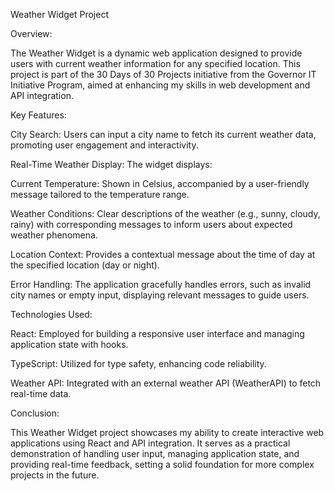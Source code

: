 Weather Widget Project

Overview:

The Weather Widget is a dynamic web application designed to provide users with current weather information for any specified location. This project is part of the 30 Days of 30 Projects initiative from the Governor IT Initiative Program, aimed at enhancing my skills in web development and API integration.

Key Features:

City Search:
Users can input a city name to fetch its current weather data, promoting user engagement and interactivity.

Real-Time Weather Display:
The widget displays:

Current Temperature: Shown in Celsius, accompanied by a user-friendly message tailored to the temperature range.

Weather Conditions: Clear descriptions of the weather (e.g., sunny, cloudy, rainy) with corresponding messages to inform users about expected weather phenomena.

Location Context: Provides a contextual message about the time of day at the specified location (day or night).

Error Handling: The application gracefully handles errors, such as invalid city names or empty input, displaying relevant messages to guide users.

Technologies Used:

React:
Employed for building a responsive user interface and managing application state with hooks.

TypeScript:
Utilized for type safety, enhancing code reliability.

Weather API:
Integrated with an external weather API (WeatherAPI) to fetch real-time data.

Conclusion:

This Weather Widget project showcases my ability to create interactive web applications using React and API integration. It serves as a practical demonstration of handling user input, managing application state, and providing real-time feedback, setting a solid foundation for more complex projects in the future.
